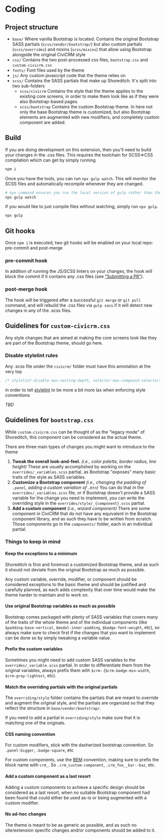 # Coding

## Project structure
* `base/` Where vanilla Bootstrap is located. Contains the original Bootstrap SASS partials (`scss/vendor/bootstrap/`) but also custom partials (`scss/overrides`) and mixins (`scss/mixins`) that allow using Bootstrap alongside the original CiviCRM style
* `css/` Contains the two post-processed css files, `bootstrap.css` and `custom-civicrm.css`
* `fonts/` Font files used by the theme
* `js/` Any custom javascript code that the theme relies on
* `scss/` Contains the SASS partials that make up Shoreditch. It's split into two sub-folders
  * `scss/civicrm` Contains the style that the theme applies to the existing core screens, in order to make them look like as if they were also Bootstrap-based pages.
  * `scss/bootstrap` Contains the custom Bootstrap theme. In here not only the base Bootstrap theme is customized, but also Bootstrap elements are augmented with new modifiers, and completely custom component are added.

## Build
If you are doing development on this extension, then you'll need to build your changes in the .css files. This requires the toolchain for SCSS=>CSS compilation which can get by simply running

```sh
npm i
```

Once you have the tools, you can run `npx gulp watch`. This will monitor the SCSS files and automatically recompile whenever they are changed.

```sh
# npx command ensures you run the local version of gulp rather than the global one
npx gulp watch
```

If you would like to just compile files without watching, simply run `npx gulp`.

```sh
npx gulp
```

## Git hooks
Once `npm i` is executed, two git hooks will be enabled on your local repo: pre-commit and post-merge

### pre-commit hook
In addition of running the JS/SCSS linters on your changes, the hook will block the commit if it contains any .css files (see ["Submitting a PR"](CONTRIBUTING.md#submitting-a-pr)).

### post-merge hook
The hook will be triggered after a successful `git merge` or `git pull` command, and will rebuild the .css files via `gulp sass` if it will detect new changes in any of the .scss files.

## Guidelines for `custom-civicrm.css`
Any style changes that are aimed at making the core screens look like they are part of the Bootstrap theme, should go here.

### Disable stylelint rules
Any .scss file under the `civicrm/` folder must have this annotation at the very top

```scss
/* stylelint-disable max-nesting-depth, selector-max-compound-selectors, selector-no-qualifying-type, selector-max-id */
```

in order to tell [stylelint](https://stylelint.io/) to be more a bit more lax when enforcing style conventions


*TBD*

## Guidelines for `bootstrap.css`
While `custom-civicrm.css` can be thought of as the "legacy mode" of Shoreditch, this component can be considered as the actual theme.

There are three main types of changes you might want to introduce to the theme
1. **Tweak the overall look-and-feel.** *(i.e., color palette, border radius, line height)* These are usually accomplished by working on the `overrides/_variables.scss` partial, as Bootstrap "exposes" many basic traits of the style as SASS variables.
2. **Customize a Bootstrap component** *(i.e., changing the padding of `.panel`, adding a custom variation of `.btn`)* You  can do that in the `overrides/_variables.scss` file, or if Bootstrap doesn't provide a SASS variable for the change you need to implement, you can write the overriding style in the `overrides/style/_{component}.scss` partial.
3. **Add a custom component** *(i.e., wizard component)* There are some component in CiviCRM that do not have any equivalent in the Bootstrap component library, and as such they have to be written from scratch. Those components go in the `components/` folder, each in an individual partial.

### Things to keep in mind

#### Keep the exceptions to a minimum
Shoreditch is first and foremost a customized Bootstrap theme, and as such it should not deviate from the original Bootstrap as much as possible.

Any custom variable, override, modifier, or component should be considered exceptions to the basic theme and should be justified and carefully planned, as each adds complexity that over time would make the theme harder to maintain and to work on.

#### Use original Bootstrap variables as much as possible
Bootstrap comes packaged with plenty of SASS variables that covers many of the traits of the whole theme and of the individual components (like `$padding-base-vertical`, `$modal-inner-padding`, `$badge-font-weight`, etc), so always make sure to check first if the changes that you want to implement can be done so by simply tweaking a variable value.

#### Prefix the custom variables
Sometimes you might need to add custom SASS variables to the `overrides/_variable.scss` partial. In order to differentiate them from the original variables, always prefix them with `$crm-` (`$crm-badge-min-width`, `$crm-gray-lightest`, etc).

#### Match the overriding partials with the original partials
The `overriding/style` folder contains the partials that are meant to override and augment the original style, and the partials are organized so that they reflect the structure in `base/vendor/bootstrap/`.

If you need to add a partial in `overriding/style` make sure that it is matching one of the originals.

#### CSS naming convention
For custom modifiers, stick with the dasherized bootstrap convention. So `.panel-bigger`, `.badge-square`, etc

For custom components, use the [BEM](http://getbem.com/) convention, making sure to prefix the block name with `crm_`. So `.crm_custom-component`, `.crm_foo__bar--baz`, etc.

#### Add a custom component as a last resort
Adding a custom components to achieve a specific design should be considered as a last resort, when no suitable Bootstrap component had been found that could either be used as-is or being augmented with a custom modifier.

#### No ad-hoc changes
The theme is meant to be as generic as possible, and as such no site/extension specific changes and/or components should be added to it.
